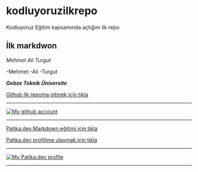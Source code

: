 # kodluyoruzilkrepo
Kodluyoruz Eğitim kapsamında açtığım ilk repo

## İlk markdwon

*Mehmet Ali Turgut*

-Mehmet
-Ali
-Turgut

***Gebze Teknik Üniversite***

[Github ilk repoma gitmek için tıkla](https://github.com/Target15/kodluyoruzilkrepo-main)

---

[![My github account](https://r.resimlink.com/fU9dDca.png)](https://resimlink.com/fU9dDca)

---

[Patika.dev Markdown eğitimi için tıkla](https://app.patika.dev/courses/git/markdown-nedir-nasil-kullaniriz-)

[Patika.dev profilime ulaşmak için tıkla](https://app.patika.dev/formatlos)

---

[![My Patika.dev profile](https://r.resimlink.com/iSGZyE0v9.png)](https://resimlink.com/iSGZyE0v9)

---







